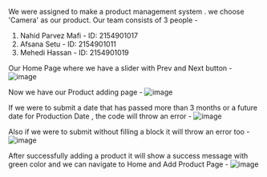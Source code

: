 We were assigned to make a product management system . we choose 'Camera' as our product. 
Our team consists of 3 people -
1. Nahid Parvez Mafi - ID: 2154901017
2. Afsana Setu - ID: 2154901011
3. Mehedi Hassan - ID: 2154901019

Our Home Page where we have a slider with Prev and Next button - 
![image](https://github.com/GOATAFI/productShowAssignment/assets/120001914/f98337bc-73b7-49c6-ac9a-585d0f6fa4c3)

Now we have our Product adding page -
![image](https://github.com/GOATAFI/productShowAssignment/assets/120001914/7aac9175-dc3a-481f-a9e3-8f4065d39e33)

If we were to submit a date that has passed more than 3 months or a future date for Production Date , the code will throw an error -
![image](https://github.com/GOATAFI/productShowAssignment/assets/120001914/9a7d87db-2859-4dd1-a8f0-61d3305df443)

Also if we were to submit without filling a block it will throw an error too -
![image](https://github.com/GOATAFI/productShowAssignment/assets/120001914/d3baa3b1-845b-46ad-a41e-9cf2263e4832)

After successfully adding a product it will show a success message with green color and we can navigate to Home and Add Product Page -
![image](https://github.com/GOATAFI/productShowAssignment/assets/120001914/9a3b5e70-8a0b-41d7-9542-412fef51545c)


